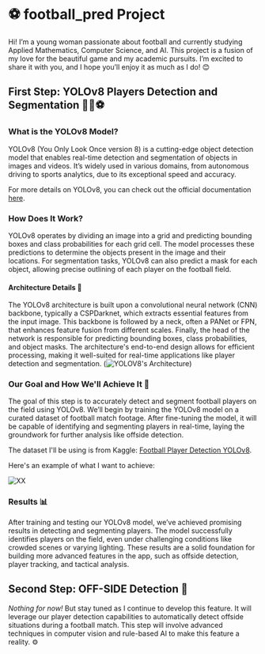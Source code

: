 # ⚽️ football_pred Project

Hi! I’m a young woman passionate about football and currently studying Applied Mathematics, Computer Science, and AI. This project is a fusion of my love for the beautiful game and my academic pursuits. I’m excited to share it with you, and I hope you’ll enjoy it as much as I do! 😊

## First Step: YOLOv8 Players Detection and Segmentation 🏃‍♀️⚽️

### What is the YOLOv8 Model?
YOLOv8 (You Only Look Once version 8) is a cutting-edge object detection model that enables real-time detection and segmentation of objects in images and videos. It’s widely used in various domains, from autonomous driving to sports analytics, due to its exceptional speed and accuracy.

For more details on YOLOv8, you can check out the official documentation [here](https://github.com/ultralytics/ultralytics).

### How Does It Work?
YOLOv8 operates by dividing an image into a grid and predicting bounding boxes and class probabilities for each grid cell. The model processes these predictions to determine the objects present in the image and their locations. For segmentation tasks, YOLOv8 can also predict a mask for each object, allowing precise outlining of each player on the football field.

#### Architecture Details 🧠
The YOLOv8 architecture is built upon a convolutional neural network (CNN) backbone, typically a CSPDarknet, which extracts essential features from the input image. This backbone is followed by a neck, often a PANet or FPN, that enhances feature fusion from different scales. Finally, the head of the network is responsible for predicting bounding boxes, class probabilities, and object masks. The architecture's end-to-end design allows for efficient processing, making it well-suited for real-time applications like player detection and segmentation.
(![YOLOV8's Architecture](https://github.com/user-attachments/assets/84db83ff-a9ae-4f71-b0ce-d511a2240fce)) 

### Our Goal and How We'll Achieve It 🎯
The goal of this step is to accurately detect and segment football players on the field using YOLOv8. We’ll begin by training the YOLOv8 model on a curated dataset of football match footage. After fine-tuning the model, it will be capable of identifying and segmenting players in real-time, laying the groundwork for further analysis like offside detection.

The dataset I'll be using is from Kaggle: [Football Player Detection YOLOv8](https://www.kaggle.com/datasets/iasadpanwhar/football-player-detection-yolov8).

Here's an example of what I want to achieve:

![XX](https://miro.medium.com/v2/resize:fit:1400/1*zXS4XPz1RBa2GyCOOcm2SQ.jpeg) 

### Results 📊
After training and testing our YOLOv8 model, we’ve achieved promising results in detecting and segmenting players. The model successfully identifies players on the field, even under challenging conditions like crowded scenes or varying lighting. These results are a solid foundation for building more advanced features in the app, such as offside detection, player tracking, and tactical analysis.

## Second Step: OFF-SIDE Detection 🚩

*Nothing for now!* But stay tuned as I continue to develop this feature. It will leverage our player detection capabilities to automatically detect offside situations during a football match. This step will involve advanced techniques in computer vision and rule-based AI to make this feature a reality. ⚙️

